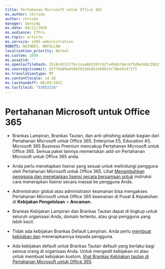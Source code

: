 ```yaml
---
title: Pertahanan Microsoft untuk Office 365
ms.author: chrisda
author: chrisda
manager: dansimp
ms.date: 04/21/2020
ms.audience: ITPro
ms.topic: article
ms.service: o365-administration
ROBOTS: NOINDEX, NOFOLLOW
localization_priority: Normal
ms.custom: 1036
ms.assetid: ''
ms.openlocfilehash: 2518c831277bc1cea0b339fc62fa456b7decbf5d9e5b8c2bb2733fe47c969a81
ms.sourcegitcommit: b5f7da89a650d2915dc652449623c78be6247175
ms.translationtype: MT
ms.contentlocale: id-ID
ms.lasthandoff: 08/05/2021
ms.locfileid: "53952216"
---
```

# <a name="microsoft-defender-for-office-365"></a>Pertahanan Microsoft untuk Office 365

- Brankas Lampiran, Brankas Tautan, dan anti-phishing adalah bagian dari Pertahanan Microsoft untuk Office 365. Enterprise E5, Education A5, Microsoft 365 Business Premium mencakup Pertahanan Microsoft untuk Office 365. Semua paket lainnya memerlukan add-on Pertahanan Microsoft untuk Office 365 anda.

- Anda perlu menetapkan lisensi yang sesuai untuk melindungi pengguna oleh Pertahanan Microsoft untuk Office 365. Lihat [Menambahkan pengguna dan menetapkan lisensi secara bersamaan untuk](/microsoft-365/admin/add-users/add-users) instruksi cara menerapkan lisensi secara massal ke pengguna Anda.

- Administrator global atau administrator keamanan bisa mengakses Pertahanan Microsoft untuk Office 365 keamanan di Pusat & Kepatuhan di **Kebijakan Pengelolaan** \> **Ancaman.**

- Brankas Kebijakan Lampiran dan Brankas Tautan dapat di lingkup untuk seluruh organisasi Anda, domain tertentu, atau grup pengguna yang lebih kecil.

- Tidak ada kebijakan Brankas Default Lampiran. Anda perlu [membuat kebijakan dan](/microsoft-365/security/office-365-security/set-up-atp-safe-attachments-policies) menerapkannya kepada pengguna.

- Ada kebijakan default untuk Brankas Tautan default yang berlaku bagi semua orang di organisasi Anda. Untuk mengedit kebijakan ini atau untuk membuat kebijakan kustom, [lihat Brankas Kebijakan tautan di Pertahanan Microsoft untuk Office 365](/microsoft-365/security/office-365-security/set-up-atp-safe-links-policies).
